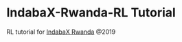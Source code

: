# IndabaX-Rwanda-RL Tutorial
RL tutorial for [IndabaX Rwanda](https://sites.google.com/view/indabaxrwanda/speakers?authuser=0) @2019
